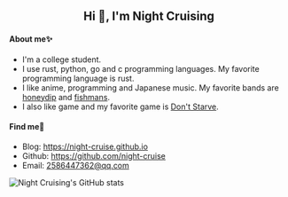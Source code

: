<h2 align="center">Hi 👋, I'm Night Cruising</h2>

#### About me✨ 

* I'm a college student.
* I use rust, python, go and c programming languages. My favorite programming language is rust.
* I like anime, programming and Japanese music. My favorite bands are [honeydip](https://www.last.fm/zh/music/honeydip) and [fishmans](https://www.last.fm/zh/music/Fishmans).
* I also like game and my favorite game is [Don't Starve](https://www.klei.com/games/dont-starve).

#### Find me👀

* Blog: <https://night-cruise.github.io>
* Github: <https://github.com/night-cruise>
* Email: <2586447362@qq.com>

![Night Cruising's GitHub stats](https://github-readme-stats-git-masterrstaa-rickstaa.vercel.app/api?username=night-cruise&show_icons=true&count_private=true)
